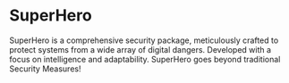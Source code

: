 # SuperHero
SuperHero is a comprehensive security package, meticulously crafted to protect systems from a wide array of digital dangers. Developed with a focus on intelligence and adaptability. SuperHero goes beyond traditional Security Measures!
